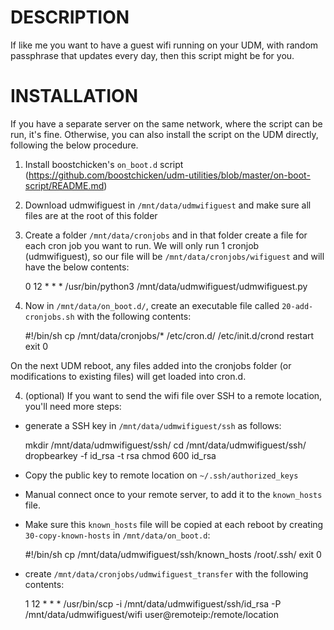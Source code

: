 # DESCRIPTION

If like me you want to have a guest wifi running on your UDM, with random passphrase that updates every day, then this script might be for you.

# INSTALLATION

If you have a separate server on the same network, where the script can be run, it's fine. Otherwise, you can also install the script on the UDM directly, following the below procedure.

1. Install boostchicken's `on_boot.d` script (https://github.com/boostchicken/udm-utilities/blob/master/on-boot-script/README.md)

2. Download udmwifiguest in `/mnt/data/udmwifiguest` and make sure all files are at the root of this folder

2. Create a folder `/mnt/data/cronjobs` and in that folder create a file for each cron job you want to run. We will only run 1 cronjob (udmwifiguest), so our file will be `/mnt/data/cronjobs/wifiguest` and will have the below contents:

    0 12 * * * /usr/bin/python3 /mnt/data/udmwifiguest/udmwifiguest.py

3. Now in `/mnt/data/on_boot.d/`, create an executable file called `20-add-cronjobs.sh` with the following contents:

    #!/bin/sh
    cp /mnt/data/cronjobs/* /etc/cron.d/
    /etc/init.d/crond restart
    exit 0

On the next UDM reboot, any files added into the cronjobs folder (or modifications to existing files) will get loaded into cron.d.

4. (optional) If you want to send the wifi file over SSH to a remote location, you'll need more steps:

* generate a SSH key in `/mnt/data/udmwifiguest/ssh` as follows:

    mkdir /mnt/data/udmwifiguest/ssh/
    cd /mnt/data/udmwifiguest/ssh/
    dropbearkey -f id_rsa -t rsa
    chmod 600 id_rsa

* Copy the public key to remote location on `~/.ssh/authorized_keys`

* Manual connect once to your remote server, to add it to the `known_hosts` file.

* Make sure this `known_hosts` file will be copied at each reboot by creating `30-copy-known-hosts` in `/mnt/data/on_boot.d`:

    #!/bin/sh
    cp /mnt/data/udmwifiguest/ssh/known_hosts /root/.ssh/
    exit 0

* create `/mnt/data/cronjobs/udmwifiguest_transfer` with the following contents:

    1 12 * * * /usr/bin/scp -i /mnt/data/udmwifiguest/ssh/id_rsa -P <whateversshport> /mnt/data/udmwifiguest/wifi user@remoteip:/remote/location

